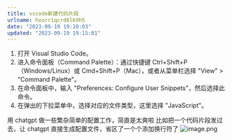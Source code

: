 ```yaml
---
title: vscode新建代码片段
urlname: hxorr1qcrd6l69h5
date: "2023-09-19 19:10:03"
updated: "2023-09-19 19:15:01"
---
```


1. 打开 Visual Studio Code。
2. 进入命令面板（Command Palette）：通过快捷键 Ctrl+Shift+P（Windows/Linux）或 Cmd+Shift+P（Mac），或者从菜单栏选择 "View" > "Command Palette"。
3. 在命令面板中，输入 "Preferences: Configure User Snippets"，然后选择此命令。
4. 在弹出的下拉菜单中，选择对应的文件类型，这里选择 "JavaScript"。

用 chatgpt 做一些繁杂简单的配置工作，简直是太爽啦
比如把一个代码片段发过去，让 chatgpt 直接生成配置文件，省区了一个个添加换行符了
![image.png](https://gyg-bawei-zg4-2103b.oss-cn-beijing.aliyuncs.com/67beb1231528737a08ada07f088c3dde.png)
